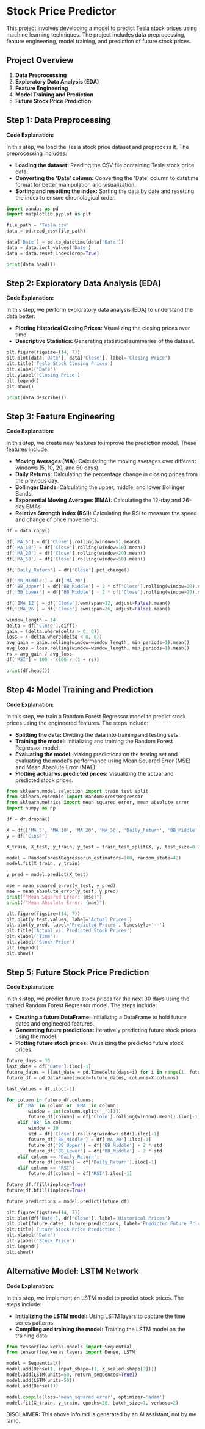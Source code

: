 # Stock Price Predictor

This project involves developing a model to predict Tesla stock prices using machine learning techniques. The project includes data preprocessing, feature engineering, model training, and prediction of future stock prices.

## Project Overview

1. **Data Preprocessing**
2. **Exploratory Data Analysis (EDA)**
3. **Feature Engineering**
4. **Model Training and Prediction**
5. **Future Stock Price Prediction**

## Step 1: Data Preprocessing

**Code Explanation:**

In this step, we load the Tesla stock price dataset and preprocess it. The preprocessing includes:

- **Loading the dataset:** Reading the CSV file containing Tesla stock price data.
- **Converting the 'Date' column:** Converting the 'Date' column to datetime format for better manipulation and visualization.
- **Sorting and resetting the index:** Sorting the data by date and resetting the index to ensure chronological order.

```python
import pandas as pd
import matplotlib.pyplot as plt

file_path = 'Tesla.csv'
data = pd.read_csv(file_path)

data['Date'] = pd.to_datetime(data['Date'])
data = data.sort_values('Date')
data = data.reset_index(drop=True)

print(data.head())
```

## Step 2: Exploratory Data Analysis (EDA)

**Code Explanation:**

In this step, we perform exploratory data analysis (EDA) to understand the data better:

- **Plotting Historical Closing Prices:** Visualizing the closing prices over time.
- **Descriptive Statistics:** Generating statistical summaries of the dataset.

```python
plt.figure(figsize=(14, 7))
plt.plot(data['Date'], data['Close'], label='Closing Price')
plt.title('Tesla Stock Closing Prices')
plt.xlabel('Date')
plt.ylabel('Closing Price')
plt.legend()
plt.show()

print(data.describe())
```

## Step 3: Feature Engineering

**Code Explanation:**

In this step, we create new features to improve the prediction model. These features include:

- **Moving Averages (MA):** Calculating the moving averages over different windows (5, 10, 20, and 50 days).
- **Daily Returns:** Calculating the percentage change in closing prices from the previous day.
- **Bollinger Bands:** Calculating the upper, middle, and lower Bollinger Bands.
- **Exponential Moving Averages (EMA):** Calculating the 12-day and 26-day EMAs.
- **Relative Strength Index (RSI):** Calculating the RSI to measure the speed and change of price movements.

```python
df = data.copy()

df['MA_5'] = df['Close'].rolling(window=5).mean()
df['MA_10'] = df['Close'].rolling(window=10).mean()
df['MA_20'] = df['Close'].rolling(window=20).mean()
df['MA_50'] = df['Close'].rolling(window=50).mean()

df['Daily_Return'] = df['Close'].pct_change()

df['BB_Middle'] = df['MA_20']
df['BB_Upper'] = df['BB_Middle'] + 2 * df['Close'].rolling(window=20).std()
df['BB_Lower'] = df['BB_Middle'] - 2 * df['Close'].rolling(window=20).std()

df['EMA_12'] = df['Close'].ewm(span=12, adjust=False).mean()
df['EMA_26'] = df['Close'].ewm(span=26, adjust=False).mean()

window_length = 14
delta = df['Close'].diff()
gain = (delta.where(delta > 0, 0))
loss = (-delta.where(delta < 0, 0))
avg_gain = gain.rolling(window=window_length, min_periods=1).mean()
avg_loss = loss.rolling(window=window_length, min_periods=1).mean()
rs = avg_gain / avg_loss
df['RSI'] = 100 - (100 / (1 + rs))

print(df.head())
```

## Step 4: Model Training and Prediction

**Code Explanation:**

In this step, we train a Random Forest Regressor model to predict stock prices using the engineered features. The steps include:

- **Splitting the data:** Dividing the data into training and testing sets.
- **Training the model:** Initializing and training the Random Forest Regressor model.
- **Evaluating the model:** Making predictions on the testing set and evaluating the model's performance using Mean Squared Error (MSE) and Mean Absolute Error (MAE).
- **Plotting actual vs. predicted prices:** Visualizing the actual and predicted stock prices.

```python
from sklearn.model_selection import train_test_split
from sklearn.ensemble import RandomForestRegressor
from sklearn.metrics import mean_squared_error, mean_absolute_error
import numpy as np

df = df.dropna()

X = df[['MA_5', 'MA_10', 'MA_20', 'MA_50', 'Daily_Return', 'BB_Middle', 'BB_Upper', 'BB_Lower', 'EMA_12', 'EMA_26', 'RSI']]
y = df['Close']

X_train, X_test, y_train, y_test = train_test_split(X, y, test_size=0.2, random_state=42)

model = RandomForestRegressor(n_estimators=100, random_state=42)
model.fit(X_train, y_train)

y_pred = model.predict(X_test)

mse = mean_squared_error(y_test, y_pred)
mae = mean_absolute_error(y_test, y_pred)
print(f"Mean Squared Error: {mse}")
print(f"Mean Absolute Error: {mae}")

plt.figure(figsize=(14, 7))
plt.plot(y_test.values, label='Actual Prices')
plt.plot(y_pred, label='Predicted Prices', linestyle='--')
plt.title('Actual vs. Predicted Stock Prices')
plt.xlabel('Time')
plt.ylabel('Stock Price')
plt.legend()
plt.show()
```

## Step 5: Future Stock Price Prediction

**Code Explanation:**

In this step, we predict future stock prices for the next 30 days using the trained Random Forest Regressor model. The steps include:

- **Creating a future DataFrame:** Initializing a DataFrame to hold future dates and engineered features.
- **Generating future predictions:** Iteratively predicting future stock prices using the model.
- **Plotting future stock prices:** Visualizing the predicted future stock prices.

```python
future_days = 30
last_date = df['Date'].iloc[-1]
future_dates = [last_date + pd.Timedelta(days=i) for i in range(1, future_days + 1)]
future_df = pd.DataFrame(index=future_dates, columns=X.columns)

last_values = df.iloc[-1]

for column in future_df.columns:
    if 'MA' in column or 'EMA' in column:
        window = int(column.split('_')[1])
        future_df[column] = df['Close'].rolling(window).mean().iloc[-1]
    elif 'BB' in column:
        window = 20
        std = df['Close'].rolling(window).std().iloc[-1]
        future_df['BB_Middle'] = df['MA_20'].iloc[-1]
        future_df['BB_Upper'] = df['BB_Middle'] + 2 * std
        future_df['BB_Lower'] = df['BB_Middle'] - 2 * std
    elif column == 'Daily_Return':
        future_df[column] = df['Daily_Return'].iloc[-1]
    elif column == 'RSI':
        future_df[column] = df['RSI'].iloc[-1]

future_df.ffill(inplace=True)
future_df.bfill(inplace=True)

future_predictions = model.predict(future_df)

plt.figure(figsize=(14, 7))
plt.plot(df['Date'], df['Close'], label='Historical Prices')
plt.plot(future_dates, future_predictions, label='Predicted Future Prices', linestyle='--')
plt.title('Future Stock Price Prediction')
plt.xlabel('Date')
plt.ylabel('Stock Price')
plt.legend()
plt.show()
```

## Alternative Model: LSTM Network

**Code Explanation:**

In this step, we implement an LSTM model to predict stock prices. The steps include:

- **Initializing the LSTM model:** Using LSTM layers to capture the time series patterns.
- **Compiling and training the model:** Training the LSTM model on the training data.

```python
from tensorflow.keras.models import Sequential
from tensorflow.keras.layers import Dense, LSTM

model = Sequential()
model.add(Dense(1, input_shape=(1, X_scaled.shape[2])))
model.add(LSTM(units=50, return_sequences=True))
model.add(LSTM(units=50))
model.add(Dense(1))

model.compile(loss='mean_squared_error', optimizer='adam')
model.fit(X_train, y_train, epochs=20, batch_size=1, verbose=2)

```

DISCLAIMER: This above info.md is generated by an AI assistant, not by me lamo.
